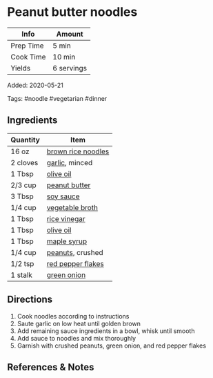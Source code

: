 # Peanut butter noodles

| Info      | Amount     |
| --------- | ---------- |
| Prep Time | 5 min      |
| Cook Time | 10 min     |
| Yields    | 6 servings |

Added: 2020-05-21

Tags: #noodle #vegetarian #dinner

## Ingredients

| Quantity | Item                                                        |
| -------- | ----------------------------------------------------------- |
| 16 oz    | [brown rice noodles](../_ingredients/brown-rice-noodles.md) |
| 2 cloves | [garlic](../_ingredients/garlic.md), minced                 |
| 1 Tbsp   | [olive oil](../_ingredients/olive-oil.md)                   |
| 2/3 cup  | [peanut butter](../_ingredients/peanut-butter.md)           |
| 3 Tbsp   | [soy sauce](../_ingredients/soy-sauce.md)                   |
| 1/4 cup  | [vegetable broth](../_ingredients/vegetable-broth.md)       |
| 1 Tbsp   | [rice vinegar](../_ingredients/rice-vinegar.md)             |
| 1 Tbsp   | [olive oil](../_ingredients/olive-oil.md)                   |
| 1 Tbsp   | [maple syrup](../_ingredients/maple-syrup.md)               |
| 1/4 cup  | [peanuts](../_ingredients/peanuts.md), crushed              |
| 1/2 tsp  | [red pepper flakes](../_ingredients/red-pepper-flakes.md)   |
| 1 stalk  | [green onion](../_ingredients/green-onion.md)               |

## Directions

1. Cook noodles according to instructions
2. Saute garlic on low heat until golden brown
3. Add remaining sauce ingredients in a bowl, whisk until smooth
4. Add sauce to noodles and mix thoroughly
5. Garnish with crushed peanuts, green onion, and red pepper flakes

## References & Notes

[^1]: [Original recipe](https://eatwithclarity.com/spicy-peanut-butter-noodles/print/9682/)
